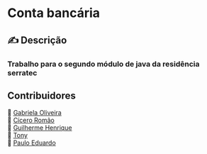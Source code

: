 # Conta bancária

## ✍ Descrição
### Trabalho para o segundo módulo de java da residência serratec

## <strong> Contribuidores </strong>
:woman: <a href="https://github.com/Gabriela-Oliveira">Gabriela Oliveira</a></br>
:boy: <a href="https://github.com/ciceromngr">Cícero Romão </a></br>
:woman: <a href="https://github.com/BrGUILHERMEHenrique">Guilherme Henrique </a></br>
:boy: <a href="">Tony</a></br>
:boy: <a href="https://github.com/PauloDudu">Paulo Eduardo</a></br>
